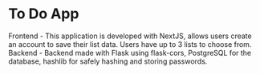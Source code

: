 # To Do App
Frontend - 
This application is developed with NextJS, allows users create an account to save their list data. Users have up to 3 lists to choose from. 
Backend - 
Backend made with Flask using flask-cors, PostgreSQL for the database, hashlib for safely hashing and storing passwords. 

